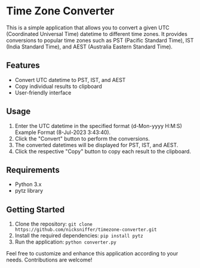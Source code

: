 # Time Zone Converter

This is a simple application that allows you to convert a given UTC (Coordinated Universal Time) datetime to different time zones. It provides conversions to popular time zones such as PST (Pacific Standard Time), IST (India Standard Time), and AEST (Australia Eastern Standard Time).

## Features
- Convert UTC datetime to PST, IST, and AEST
- Copy individual results to clipboard
- User-friendly interface

## Usage
1. Enter the UTC datetime in the specified format (d-Mon-yyyy H:M:S) Example Format (8-Jul-2023 3:43:40).
2. Click the "Convert" button to perform the conversions.
3. The converted datetimes will be displayed for PST, IST, and AEST.
4. Click the respective "Copy" button to copy each result to the clipboard.

## Requirements
- Python 3.x
- pytz library

## Getting Started
1. Clone the repository: `git clone https://github.com/nicksniffer/timezone-converter.git`
2. Install the required dependencies: `pip install pytz`
3. Run the application: `python converter.py`

Feel free to customize and enhance this application according to your needs. Contributions are welcome!
